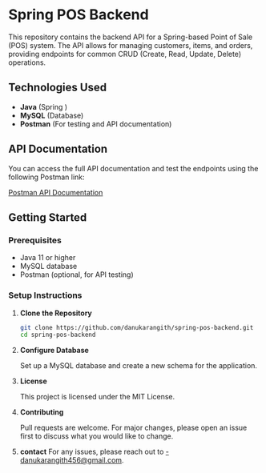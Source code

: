 # Spring POS Backend

This repository contains the backend API for a Spring-based Point of Sale (POS) system. The API allows for managing customers, items, and orders, providing endpoints for common CRUD (Create, Read, Update, Delete) operations.

## Technologies Used
- **Java** (Spring )
- **MySQL** (Database)
- **Postman** (For testing and API documentation)

## API Documentation

You can access the full API documentation and test the endpoints using the following Postman link:

[Postman API Documentation](https://documenter.getpostman.com/view/36300872/2sAXxV4pEL)

## Getting Started

### Prerequisites
- Java 11 or higher
- MySQL database
- Postman (optional, for API testing)

### Setup Instructions

1. **Clone the Repository**
   ```bash
   git clone https://github.com/danukarangith/spring-pos-backend.git
   cd spring-pos-backend
   
2. **Configure Database**

     Set up a MySQL database and create a new schema for the application.

3. **License**

     This project is licensed under the MIT License.

4. **Contributing**
   
     Pull requests are welcome. For major changes, please open an issue first to discuss what you would like to change.

3. **contact**
     For any issues, please reach out to -danukarangith456@gmail.com.

